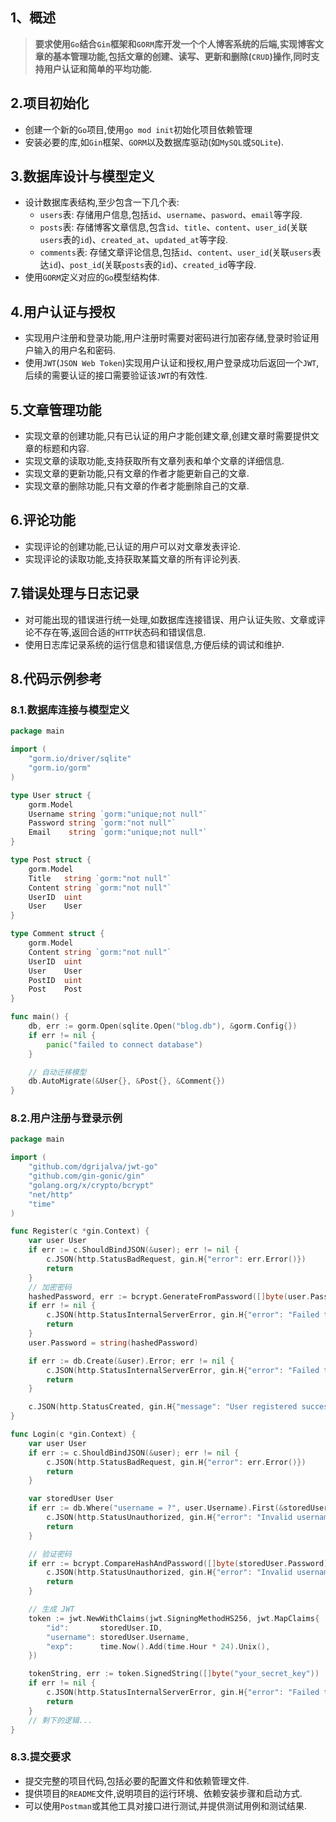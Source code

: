 ## 1、概述

> **要求使用`Go`结合`Gin`框架和`GORM`库开发一个个人博客系统的后端,实现博客文章的基本管理功能,包括文章的创建、读写、更新和删除(`CRUD`)操作,同时支持用户认证和简单的平均功能.**



## 2.项目初始化

- 创建一个新的`Go`项目,使用`go mod init`初始化项目依赖管理
- 安装必要的库,如`Gin`框架、`GORM`以及数据库驱动(如`MySQL`或`SQLite`).



## 3.数据库设计与模型定义

- 设计数据库表结构,至少包含一下几个表:
  - `users`表: 存储用户信息,包括`id`、`username`、`pasword`、`email`等字段.
  - `posts`表: 存储博客文章信息,包含`id`、`title`、`content`、`user_id`(关联`users`表的`id`)、`created_at`、`updated_at`等字段.
  - `comments`表: 存储文章评论信息,包括`id`、`content`、`user_id`(关联`users`表达`id`)、`post_id`(关联`posts`表的`id`)、`created_id`等字段.
- 使用`GORM`定义对应的`Go`模型结构体.



## 4.用户认证与授权

- 实现用户注册和登录功能,用户注册时需要对密码进行加密存储,登录时验证用户输入的用户名和密码.
- 使用`JWT`(`JSON Web Token`)实现用户认证和授权,用户登录成功后返回一个`JWT`,后续的需要认证的接口需要验证该`JWT`的有效性.





## 5.文章管理功能

- 实现文章的创建功能,只有已认证的用户才能创建文章,创建文章时需要提供文章的标题和内容.
- 实现文章的读取功能,支持获取所有文章列表和单个文章的详细信息.
- 实现文章的更新功能,只有文章的作者才能更新自己的文章.
- 实现文章的删除功能,只有文章的作者才能删除自己的文章.



## 6.评论功能

- 实现评论的创建功能,已认证的用户可以对文章发表评论.
- 实现评论的读取功能,支持获取某篇文章的所有评论列表.



## 7.错误处理与日志记录

- 对可能出现的错误进行统一处理,如数据库连接错误、用户认证失败、文章或评论不存在等,返回合适的`HTTP`状态码和错误信息.
- 使用日志库记录系统的运行信息和错误信息,方便后续的调试和维护.



## 8.代码示例参考

### 8.1.数据库连接与模型定义

```go
package main

import (
    "gorm.io/driver/sqlite"
    "gorm.io/gorm"
)

type User struct {
    gorm.Model
    Username string `gorm:"unique;not null"`
    Password string `gorm:"not null"`
    Email    string `gorm:"unique;not null"`
}

type Post struct {
    gorm.Model
    Title   string `gorm:"not null"`
    Content string `gorm:"not null"`
    UserID  uint
    User    User
}

type Comment struct {
    gorm.Model
    Content string `gorm:"not null"`
    UserID  uint
    User    User
    PostID  uint
    Post    Post
}

func main() {
    db, err := gorm.Open(sqlite.Open("blog.db"), &gorm.Config{})
    if err != nil {
        panic("failed to connect database")
    }

    // 自动迁移模型
    db.AutoMigrate(&User{}, &Post{}, &Comment{})
}
```



### 8.2.用户注册与登录示例

```go
package main

import (
    "github.com/dgrijalva/jwt-go"
    "github.com/gin-gonic/gin"
    "golang.org/x/crypto/bcrypt"
    "net/http"
    "time"
)

func Register(c *gin.Context) {
    var user User
    if err := c.ShouldBindJSON(&user); err != nil {
        c.JSON(http.StatusBadRequest, gin.H{"error": err.Error()})
        return
    }
    // 加密密码
    hashedPassword, err := bcrypt.GenerateFromPassword([]byte(user.Password), bcrypt.DefaultCost)
    if err != nil {
        c.JSON(http.StatusInternalServerError, gin.H{"error": "Failed to hash password"})
        return
    }
    user.Password = string(hashedPassword)

    if err := db.Create(&user).Error; err != nil {
        c.JSON(http.StatusInternalServerError, gin.H{"error": "Failed to create user"})
        return
    }

    c.JSON(http.StatusCreated, gin.H{"message": "User registered successfully"})
}

func Login(c *gin.Context) {
    var user User
    if err := c.ShouldBindJSON(&user); err != nil {
        c.JSON(http.StatusBadRequest, gin.H{"error": err.Error()})
        return
    }

    var storedUser User
    if err := db.Where("username = ?", user.Username).First(&storedUser).Error; err != nil {
        c.JSON(http.StatusUnauthorized, gin.H{"error": "Invalid username or password"})
        return
    }

    // 验证密码
    if err := bcrypt.CompareHashAndPassword([]byte(storedUser.Password), []byte(user.Password)); err != nil {
        c.JSON(http.StatusUnauthorized, gin.H{"error": "Invalid username or password"})
        return
    }

    // 生成 JWT
    token := jwt.NewWithClaims(jwt.SigningMethodHS256, jwt.MapClaims{
        "id":       storedUser.ID,
        "username": storedUser.Username,
        "exp":      time.Now().Add(time.Hour * 24).Unix(),
    })

    tokenString, err := token.SignedString([]byte("your_secret_key"))
    if err != nil {
        c.JSON(http.StatusInternalServerError, gin.H{"error": "Failed to generate token"})
        return
    }
    // 剩下的逻辑...
}
```



### 8.3.提交要求

- 提交完整的项目代码,包括必要的配置文件和依赖管理文件.
- 提供项目的`README`文件,说明项目的运行环境、依赖安装步骤和启动方式.
- 可以使用`Postman`或其他工具对接口进行测试,并提供测试用例和测试结果.
